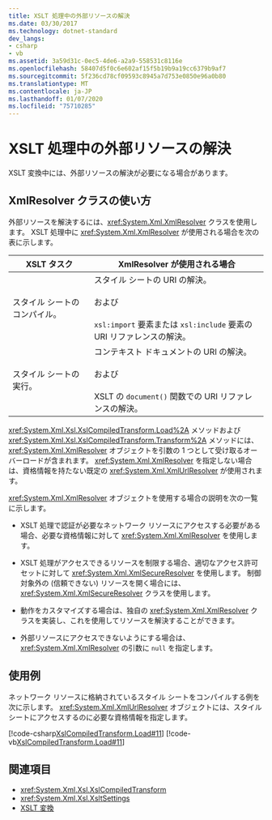 ```yaml
---
title: XSLT 処理中の外部リソースの解決
ms.date: 03/30/2017
ms.technology: dotnet-standard
dev_langs:
- csharp
- vb
ms.assetid: 3a59d31c-0ec5-4de6-a2a9-558531c8116e
ms.openlocfilehash: 58407d5f0c6e602af15f5b19b9a19cc6379b9af7
ms.sourcegitcommit: 5f236cd78cf09593c8945a7d753e0850e96a0b80
ms.translationtype: MT
ms.contentlocale: ja-JP
ms.lasthandoff: 01/07/2020
ms.locfileid: "75710285"
---
```

# <a name="resolving-external-resources-during-xslt-processing"></a>XSLT 処理中の外部リソースの解決
XSLT 変換中には、外部リソースの解決が必要になる場合があります。  
  
## <a name="using-the-xmlresolver-class"></a>XmlResolver クラスの使い方  
 外部リソースを解決するには、<xref:System.Xml.XmlResolver> クラスを使用します。 XSLT 処理中に <xref:System.Xml.XmlResolver> が使用される場合を次の表に示します。  
  
|XSLT タスク|XmlResolver が使用される場合|  
|---------------|--------------------------------------|  
|スタイル シートのコンパイル。|スタイル シートの URI の解決。<br /><br /> および<br /><br /> `xsl:import` 要素または `xsl:include` 要素の URI リファレンスの解決。|  
|スタイル シートの実行。|コンテキスト ドキュメントの URI の解決。<br /><br /> および<br /><br /> XSLT の `document()` 関数での URI リファレンスの解決。|  
  
 <xref:System.Xml.Xsl.XslCompiledTransform.Load%2A> メソッドおよび <xref:System.Xml.Xsl.XslCompiledTransform.Transform%2A> メソッドには、<xref:System.Xml.XmlResolver> オブジェクトを引数の 1 つとして受け取るオーバーロードが含まれます。 <xref:System.Xml.XmlResolver> を指定しない場合は、資格情報を持たない既定の <xref:System.Xml.XmlUrlResolver> が使用されます。  
  
 <xref:System.Xml.XmlResolver> オブジェクトを使用する場合の説明を次の一覧に示します。  
  
- XSLT 処理で認証が必要なネットワーク リソースにアクセスする必要がある場合、必要な資格情報に対して <xref:System.Xml.XmlResolver> を使用します。  
  
- XSLT 処理がアクセスできるリソースを制限する場合、適切なアクセス許可セットに対して <xref:System.Xml.XmlSecureResolver> を使用します。 制御対象外の (信頼できない) リソースを開く場合には、<xref:System.Xml.XmlSecureResolver> クラスを使用します。  
  
- 動作をカスタマイズする場合は、独自の <xref:System.Xml.XmlResolver> クラスを実装し、これを使用してリソースを解決することができます。  
  
- 外部リソースにアクセスできないようにする場合は、<xref:System.Xml.XmlResolver> の引数に `null` を指定します。  
  
## <a name="example"></a>使用例  
 ネットワーク リソースに格納されているスタイル シートをコンパイルする例を次に示します。 <xref:System.Xml.XmlUrlResolver> オブジェクトには、スタイル シートにアクセスするのに必要な資格情報を指定します。  
  
 [!code-csharp[XslCompiledTransform.Load#11](../../../../samples/snippets/csharp/VS_Snippets_Data/XslCompiledTransform.Load/CS/Xslt_Load_v2.cs#11)]
 [!code-vb[XslCompiledTransform.Load#11](../../../../samples/snippets/visualbasic/VS_Snippets_Data/XslCompiledTransform.Load/VB/Xslt_Load_v2.vb#11)]  
  
## <a name="see-also"></a>関連項目

- <xref:System.Xml.Xsl.XslCompiledTransform>
- <xref:System.Xml.Xsl.XsltSettings>
- [XSLT 変換](../../../../docs/standard/data/xml/xslt-transformations.md)
